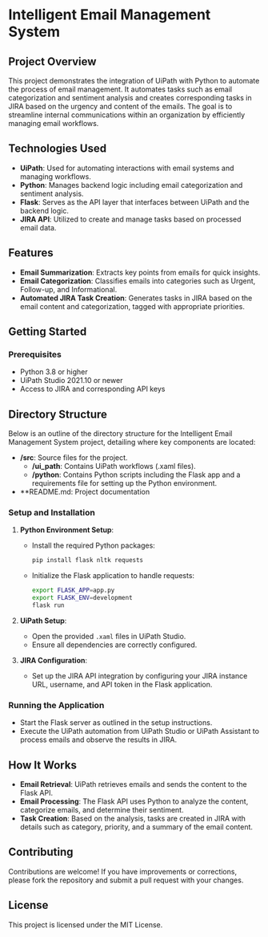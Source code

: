 # Intelligent Email Management System

## Project Overview
This project demonstrates the integration of UiPath with Python to automate the process of email management. It automates tasks such as email categorization and sentiment analysis and creates corresponding tasks in JIRA based on the urgency and content of the emails. The goal is to streamline internal communications within an organization by efficiently managing email workflows.

## Technologies Used
- **UiPath**: Used for automating interactions with email systems and managing workflows.
- **Python**: Manages backend logic including email categorization and sentiment analysis.
- **Flask**: Serves as the API layer that interfaces between UiPath and the backend logic.
- **JIRA API**: Utilized to create and manage tasks based on processed email data.

## Features
- **Email Summarization**: Extracts key points from emails for quick insights.
- **Email Categorization**: Classifies emails into categories such as Urgent, Follow-up, and Informational.
- **Automated JIRA Task Creation**: Generates tasks in JIRA based on the email content and categorization, tagged with appropriate priorities.

## Getting Started

### Prerequisites
- Python 3.8 or higher
- UiPath Studio 2021.10 or newer
- Access to JIRA and corresponding API keys

## Directory Structure

Below is an outline of the directory structure for the Intelligent Email Management System project, detailing where key components are located:

- **/src**: Source files for the project.
  - **/ui_path**: Contains UiPath workflows (.xaml files).
  - **/python**: Contains Python scripts including the Flask app and a requirements file for setting up the Python environment.
- **README.md: Project documentation

### Setup and Installation
1. **Python Environment Setup**:
   - Install the required Python packages:
     ```bash
     pip install flask nltk requests
     ```
   - Initialize the Flask application to handle requests:
     ```bash
     export FLASK_APP=app.py
     export FLASK_ENV=development
     flask run
     ```

2. **UiPath Setup**:
   - Open the provided `.xaml` files in UiPath Studio.
   - Ensure all dependencies are correctly configured.

3. **JIRA Configuration**:
   - Set up the JIRA API integration by configuring your JIRA instance URL, username, and API token in the Flask application.

### Running the Application
- Start the Flask server as outlined in the setup instructions.
- Execute the UiPath automation from UiPath Studio or UiPath Assistant to process emails and observe the results in JIRA.

## How It Works
- **Email Retrieval**: UiPath retrieves emails and sends the content to the Flask API.
- **Email Processing**: The Flask API uses Python to analyze the content, categorize emails, and determine their sentiment.
- **Task Creation**: Based on the analysis, tasks are created in JIRA with details such as category, priority, and a summary of the email content.

## Contributing
Contributions are welcome! If you have improvements or corrections, please fork the repository and submit a pull request with your changes.

## License
This project is licensed under the MIT License.
